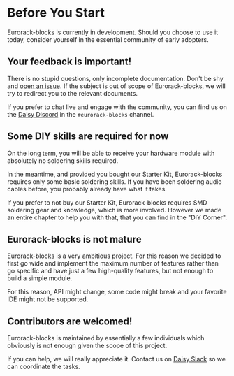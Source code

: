 # Before You Start

Eurorack-blocks is currently in development. Should you choose to use it today, consider
yourself in the essential community of early adopters.


## Your feedback is important!

There is no stupid questions, only incomplete documentation.
Don't be shy and [open an issue](https://github.com/ohmtech-rdi/eurorack-blocks/issues/new).
If the subject is out of scope of Eurorack-blocks, we will try to redirect you to the
relevant documents.

If you prefer to chat live and engage with the community, you can find us on the
[Daisy Discord](https://discord.com/invite/ByHBnMtQTR) in the `#eurorack-blocks` channel.


## Some DIY skills are required for now

On the long term, you will be able to receive your hardware module with absolutely no
soldering skills required.

In the meantime, and provided you bought our Starter Kit, Eurorack-blocks requires only some
basic soldering skills. If you have been soldering audio cables before, you probably already
have what it takes.

If you prefer to not buy our Starter Kit, Eurorack-blocks requires SMD soldering gear and knowledge,
which is more involved. However we made an entire chapter to help you with that, that
you can find in the "DIY Corner".


## Eurorack-blocks is not mature

Eurorack-blocks is a very ambitious project. For this reason we decided to first go wide and
implement the maximum number of features rather than go specific
and have just a few high-quality features, but not enough to build a simple module.

For this reason, API might change, some code might break and your favorite IDE might not
be supported.


## Contributors are welcomed!

Eurorack-blocks is maintained by essentially a few individuals which obviously is not enough
given the scope of this project.

If you can help, we will really appreciate it.
Contact us on [Daisy Slack](https://join.slack.com/t/es-daisy/shared_invite/zt-f9cfm1g4-DgdCok1h1Rj4fpX90~IOww)
so we can coordinate the tasks.
